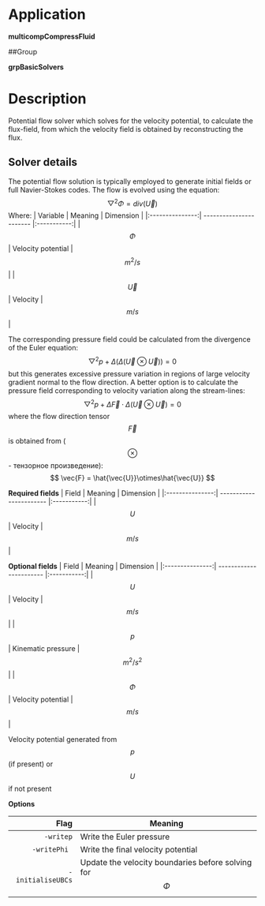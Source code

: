 # Application
**multicompCompressFluid**

##Group

**grpBasicSolvers**

# Description
Potential flow solver which solves for the velocity potential, to calculate the flux-field, from which the velocity field is obtained by reconstructing the flux.

## Solver details
The potential flow solution is typically employed to generate initial fields or full Navier-Stokes codes.  The flow is evolved using the equation:
$$
{\bigtriangledown}^{2} \Phi = div(\vec{U})
$$
Where:
| Variable     	  | Meaning    				| Dimension   |
|:---------------:| ----------------------- |:-----------:|
| $$\Phi$$     	  | Velocity potential  	| $$m^2/s$$	  |
| $$\vec{U}$$     | Velocity 				| $$m/s$$	  |


The corresponding pressure field could be calculated from the divergence of the Euler equation:
$$
{\bigtriangledown}^{2} p + \Delta\left(\Delta(\vec{U}\otimes\vec{U})\right) = 0
$$
but this generates excessive pressure variation in regions of large velocity gradient normal to the flow direction.  A better option is to calculate the pressure field corresponding to velocity variation along the stream-lines:
$$
{\bigtriangledown}^{2} p + \Delta{\vec{F}\cdot\Delta(\vec{U}\otimes\vec{U}})= 0
$$
where the flow direction tensor $$\vec{F}$$ is obtained from ($$\otimes$$ - тензорное произведение):
$$
\vec{F} = \hat{\vec{U}}\otimes\hat{\vec{U}}
$$

**Required fields**
| Field     	  | Meaning    				| Dimension   |
|:---------------:| ----------------------- |:-----------:|
|   $$U$$     	  | Velocity 			  	| $$m/s$$	  |

**Optional fields**
| Field     	  | Meaning    				| Dimension   |
|:---------------:| ----------------------- |:-----------:|
|   $$U$$     	  | Velocity 			  	| $$m/s$$	  |
|	$$p$$         | Kinematic pressure      | $$m^2/s^2$$ |
|	$$\Phi$$      | Velocity potential 		| $$m/s$$	  |

Velocity potential generated from $$p$$ (if present) or $$U$$ if not present

**Options**

| Flag	     	        | Meaning   			  								   |
|----------------------:| -------------------------------------------------------- |
|	`-writep`   	    | Write the Euler pressure								   |
|	`-writePhi `		| Write the final velocity potential					   |
|	`-initialiseUBCs`   | Update the velocity boundaries before solving for $$\Phi$$	|

